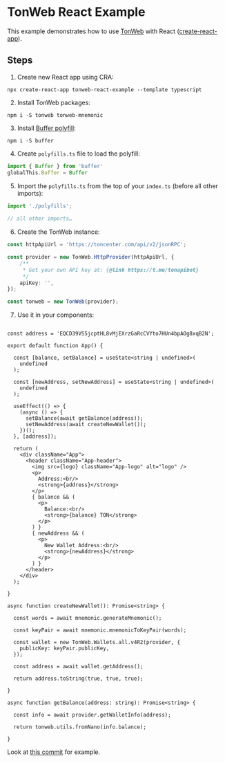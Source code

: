 
# TonWeb React Example

This example demonstrates how to use [TonWeb](https://github.com/toncenter/tonweb) with React ([create-react-app](https://create-react-app.dev/)).

## Steps

1. Create new React app using CRA:
   
```shell
npx create-react-app tonweb-react-example --template typescript
```

2. Install TonWeb packages:
   
```shell
npm i -S tonweb tonweb-mnemonic
```

3. Install [Buffer polyfill](https://github.com/feross/buffer):
   
```shell
npm i -S buffer
```

4. Create `polyfills.ts` file to load the polyfill:

```ts
import { Buffer } from 'buffer'
globalThis.Buffer = Buffer
```

5. Import the `polyfills.ts` from the top of your `index.ts`
   (before all other imports):

```ts
import './polyfills';
 
// all other imports…
```

6. Create the TonWeb instance:

```ts
const httpApiUrl = 'https://toncenter.com/api/v2/jsonRPC';

const provider = new TonWeb.HttpProvider(httpApiUrl, {
    /**
     * Get your own API key at: {@link https://t.me/tonapibot}
     */
    apiKey: '',
});

const tonweb = new TonWeb(provider);
```

7. Use it in your components:
   
```tsx

const address = 'EQCD39VS5jcptHL8vMjEXrzGaRcCVYto7HUn4bpAOg8xqB2N';

export default function App() {

  const [balance, setBalance] = useState<string | undefined>(
    undefined
  );

  const [newAddress, setNewAddress] = useState<string | undefined>(
    undefined
  );

  useEffect(() => {
    (async () => {
      setBalance(await getBalance(address));
      setNewAddress(await createNewWallet());
    })();
  }, [address]);

  return (
    <div className="App">
      <header className="App-header">
        <img src={logo} className="App-logo" alt="logo" />
        <p>
          Address:<br/>
          <strong>{address}</strong>
        </p>
        { balance && (
          <p>
            Balance:<br/>
            <strong>{balance} TON</strong>
          </p>
        ) }
        { newAddress && (
          <p>
            New Wallet Address:<br/>
            <strong>{newAddress}</strong>
          </p>
        ) }
      </header>
    </div>
  );

}

async function createNewWallet(): Promise<string> {

  const words = await mnemonic.generateMnemonic();

  const keyPair = await mnemonic.mnemonicToKeyPair(words);

  const wallet = new TonWeb.Wallets.all.v4R2(provider, {
    publicKey: keyPair.publicKey,
  });

  const address = await wallet.getAddress();

  return address.toString(true, true, true);

}

async function getBalance(address: string): Promise<string> {

  const info = await provider.getWalletInfo(address);

  return tonweb.utils.fromNano(info.balance);

}

```

Look at [this commit](https://github.com/slavafomin/tonweb-react-example/commit/0d0dfa5f5fe440ec73e6f3d66542278cdd490dce) for example.
